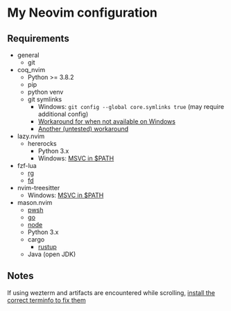 # My Neovim configuration

## Requirements

- general
  - git
- coq_nvim
  - Python >= 3.8.2
  - pip
  - python venv
  - git symlinks
    - Windows: `git config --global core.symlinks true` (may require additional config)
    - [Workaround for when not available on Windows](https://github.com/ms-jpq/coq_nvim/issues/589#issuecomment-1651436348)
    - [Another (untested) workaround](https://github.com/ms-jpq/coq_nvim/issues/589#issuecomment-1980518977)
- lazy.nvim
  - hererocks
    - Python 3.x
    - Windows: [MSVC in $PATH](https://github.com/nvim-treesitter/nvim-treesitter/wiki/Windows-support#msvc)
- fzf-lua
  - [rg](https://github.com/BurntSushi/ripgrep)
  - [fd](https://github.com/sharkdp/fd)
- nvim-treesitter
  - Windows: [MSVC in $PATH](https://github.com/nvim-treesitter/nvim-treesitter/wiki/Windows-support#msvc)
- mason.nvim
  - [pwsh](https://github.com/PowerShell/PowerShell)
  - [go](https://github.com/golang/go)
  - [node](https://github.com/nodejs/node)
  - Python 3.x
  - cargo
    - [rustup](https://rustup.rs/)
  - Java (open JDK)

## Notes

If using wezterm and artifacts are encountered while scrolling, [install the correct terminfo to fix them](https://github.com/wez/wezterm/issues/5750)
